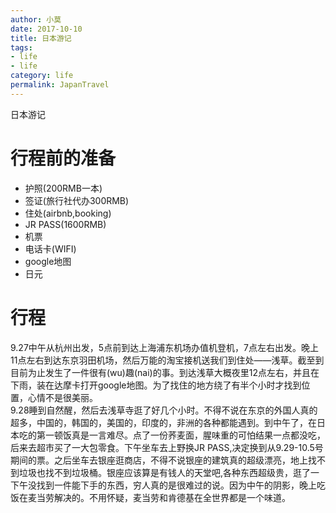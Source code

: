 ```yaml
---
author: 小莫
date: 2017-10-10
title: 日本游记
tags:
- life
- life
category: life
permalink: JapanTravel
---
```

日本游记
<!--more-->

# 行程前的准备
- 护照(200RMB一本)
- 签证(旅行社代办300RMB)
- 住处(airbnb,booking)
- JR PASS(1600RMB)
- 机票
- 电话卡(WIFI)
- google地图
- 日元

# 行程
  9.27中午从杭州出发，5点前到达上海浦东机场办值机登机，7点左右出发。晚上11点左右到达东京羽田机场，然后万能的淘宝接机送我们到住处——浅草。截至到目前为止发生了一件很有(wu)趣(nai)的事。到达浅草大概夜里12点左右，并且在下雨，装在达摩卡打开google地图。为了找住的地方绕了有半个小时才找到位置，心情不是很美丽。   
  9.28睡到自然醒，然后去浅草寺逛了好几个小时。不得不说在东京的外国人真的超多，中国的，韩国的，美国的，印度的，非洲的各种都能遇到。到中午了，在日本吃的第一顿饭真是一言难尽。点了一份荞麦面，腥味重的可怕结果一点都没吃，后来去超市买了一大包零食。下午坐车去上野换JR PASS,决定换到从9.29-10.5号期间的票。之后坐车去银座逛商店，不得不说银座的建筑真的超级漂亮，地上找不到垃圾也找不到垃圾桶。银座应该算是有钱人的天堂吧,各种东西超级贵，逛了一下午没找到一件能下手的东西，穷人真的是很难过的说。因为中午的阴影，晚上吃饭在麦当劳解决的。不用怀疑，麦当劳和肯德基在全世界都是一个味道。